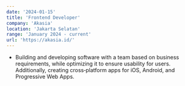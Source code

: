 ```yaml
---
date: '2024-01-15'
title: 'Frontend Developer'
company: 'Akasia'
location: 'Jakarta Selatan'
range: 'January 2024 - current'
url: 'https://akasia.id/'
---
```


- Building and developing software with a team based on business requirements, while optimizing it to ensure usability for
  users. Additionally, creating cross‑platform apps for iOS, Android, and Progressive Web Apps.
